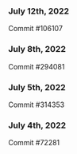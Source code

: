 ### July 12th, 2022

Commit #106107

### July 8th, 2022

Commit #294081

### July 5th, 2022

Commit #314353


### July 4th, 2022

Commit #72281

